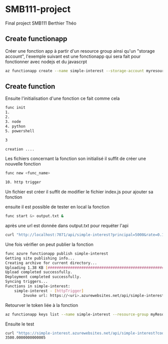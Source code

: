 # SMB111-project
Final project SMB111
Berthier Théo


## Create functionapp

Créer une fonction app à partir d'un resource group ainsi qu'un "storage account", l'exemple suivant est une fonctionapp qui sera fait pour fonctionner avec nodejs et du javascrpt

```bash
az functionapp create --name simple-interest --storage-account myresourcesgroupb3b7 --resource-group myResourcesGroup --consumption-plan-location eastus --runtime node
```
## Create function

Ensuite l'initialisation d'une fonction ce fait comme cela

```bash
func init
1.
2.
3. node
4. python
5. powershell

3

creation ....
```

Les fichiers concernant la fonction son initialisé il suffit de créer une nouvelle fonction 

```bash
func new <func_name>

10. http trigger
```

Un fichier est créer il suffit de modifier le fichier index.js pour ajouter sa fonction

ensuite il est possible de tester en local la fonction 
```bash
func start &> output.txt &
```
après une url est donnée dans output.txt pour requéter l'api 

```bash
curl "http://localhost:7071/api/simple-interest?principal=5000&rate=0.14&term=5"
```
Une fois vérifier on peut publier la fonction 

```bash
func azure functionapp publish simple-interest
Getting site publishing info...
Creating archive for current directory...
Uploading 1.38 KB [###############################################################################]
Upload completed successfully.
Deployment completed successfully.
Syncing triggers...
Functions in simple-interest:
    simple-interest - [httpTrigger]
        Invoke url: https://<uri>.azurewebsites.net/api/simple-interest
```
Retourver le token liée à la fonction 

```bash
az functionapp keys list --name simple-interest --resource-group myResourcesGroup   
```

Ensuite le test 

```bash
curl "https://simple-interest.azurewebsites.net/api/simple-interest?code=<token>&principal=5000&rate=0.14&term=5"
3500.0000000000005
```

